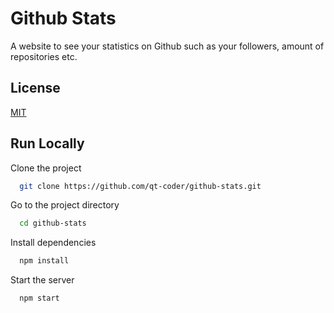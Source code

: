 
# Github Stats

A website to see your statistics on Github such as your followers, amount of repositories etc.


## License

[MIT](https://choosealicense.com/licenses/mit/)

  
## Run Locally

Clone the project

```bash
  git clone https://github.com/qt-coder/github-stats.git
```

Go to the project directory

```bash
  cd github-stats
```

Install dependencies

```bash
  npm install
```

Start the server

```bash
  npm start
```

  
